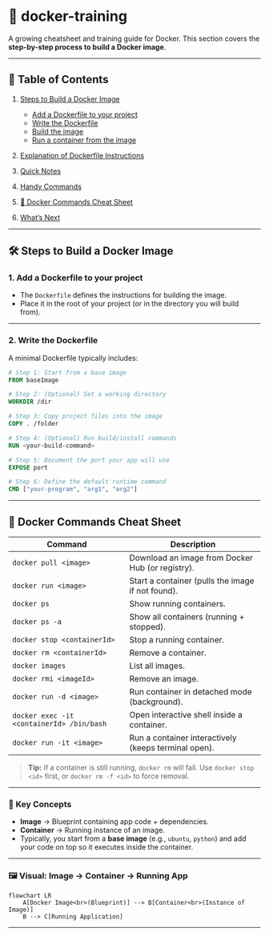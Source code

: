 # 🚀 docker-training

A growing cheatsheet and training guide for Docker.
This section covers the **step-by-step process to build a Docker image**.

---

## 📑 Table of Contents

1. [Steps to Build a Docker Image](#-steps-to-build-a-docker-image)

    * [Add a Dockerfile to your project](#1-add-a-dockerfile-to-your-project)
    * [Write the Dockerfile](#2-write-the-dockerfile)
    * [Build the image](#3-build-the-image)
    * [Run a container from the image](#4-run-a-container-from-the-image)
2. [Explanation of Dockerfile Instructions](#-explanation-of-dockerfile-instructions)
3. [Quick Notes](#-quick-notes)
4. [Handy Commands](#-handy-commands)
5. [🐳 Docker Commands Cheat Sheet](#-docker-commands-cheat-sheet)
6. [What’s Next](#-whats-next)

---

## 🛠️ Steps to Build a Docker Image

### 1. Add a Dockerfile to your project

* The `Dockerfile` defines the instructions for building the image.
* Place it in the root of your project (or in the directory you will build from).

---

### 2. Write the Dockerfile

A minimal Dockerfile typically includes:

```dockerfile
# Step 1: Start from a base image
FROM baseImage

# Step 2: (Optional) Set a working directory
WORKDIR /dir

# Step 3: Copy project files into the image
COPY . /folder

# Step 4: (Optional) Run build/install commands
RUN <your-build-command>

# Step 5: Document the port your app will use
EXPOSE port

# Step 6: Define the default runtime command
CMD ["your-program", "arg1", "arg2"]
```

---

## 🐳 Docker Commands Cheat Sheet

| Command                                   | Description                                          |
| ----------------------------------------- | ---------------------------------------------------- |
| `docker pull <image>`                     | Download an image from Docker Hub (or registry).     |
| `docker run <image>`                      | Start a container (pulls the image if not found).    |
| `docker ps`                               | Show running containers.                             |
| `docker ps -a`                            | Show all containers (running + stopped).             |
| `docker stop <containerId>`               | Stop a running container.                            |
| `docker rm <containerId>`                 | Remove a container.                                  |
| `docker images`                           | List all images.                                     |
| `docker rmi <imageId>`                    | Remove an image.                                     |
| `docker run -d <image>`                   | Run container in detached mode (background).         |
| `docker exec -it <containerId> /bin/bash` | Open interactive shell inside a container.           |
| `docker run -it <image>`                  | Run a container interactively (keeps terminal open). |

> **Tip:** If a container is still running, `docker rm` will fail. Use `docker stop <id>` first, or `docker rm -f <id>` to force removal.

---

### 🔑 Key Concepts

* **Image** → Blueprint containing app code + dependencies.
* **Container** → Running instance of an image.
* Typically, you start from a **base image** (e.g., `ubuntu`, `python`) and add your code on top so it executes inside the container.

---

### 🖼️ Visual: Image → Container → Running App

```mermaid
flowchart LR
    A[Docker Image<br>(Blueprint)] --> B[Container<br>(Instance of Image)]
    B --> C[Running Application]
```

---

